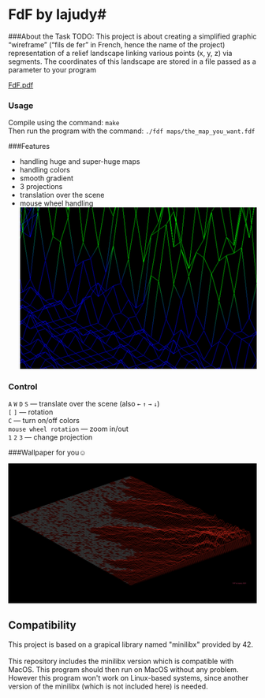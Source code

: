 # FdF by lajudy#

###About the Task
TODO: This project is about creating a simplified graphic “wireframe” (“fils de fer” in French, hence the name of the project) representation of a relief landscape linking various points (x, y, z) via segments. The coordinates of this landscape are stored in a file passed as a parameter to your program

[FdF.pdf](06_FdF.pdf)<br>
### Usage
Compile using the command: `make`\
Then run the program with the command: `./fdf maps/the_map_you_want.fdf`

###Features
+ handling huge and super-huge maps
+ handling colors
+ smooth gradient
+ 3 projections
+ translation over the scene
+ mouse wheel handling
  ![gradient](gradient.png)
### Control
`A` `W` `D` `S` — translate over the scene (also `←` `↑` `→` `↓`)<br>
`[` `]` — rotation<br>
`C` — turn on/off colors<br>
`mouse wheel rotation` — zoom in/out<br>
`1` `2` `3` — change projection<br>

###Wallpaper for you☺️

![img1](FdF_wallpaper.png)


## Compatibility

This project is based on a grapical library named "minilibx" provided by 42.\
\
This repository includes the minilibx version which is compatible with MacOS. This program should then run on MacOS without any problem.\
However this program won't work on Linux-based systems, since another version of the minilibx (which is not included here) is needed.